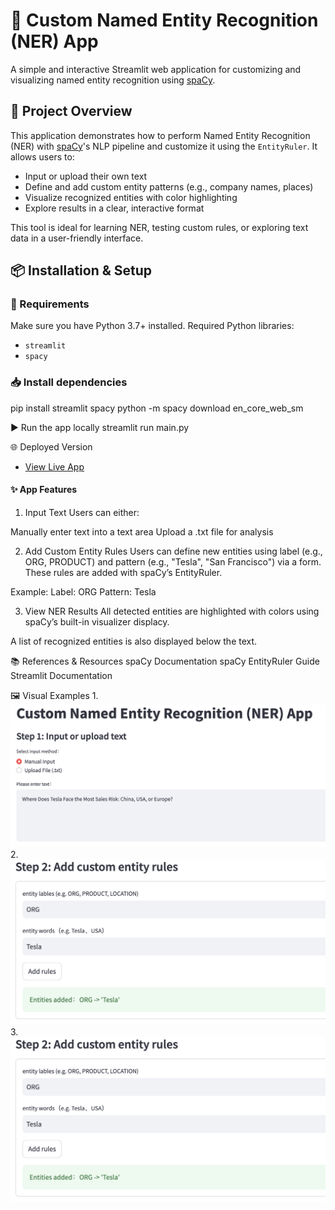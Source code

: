 # 🧠 Custom Named Entity Recognition (NER) App

A simple and interactive Streamlit web application for customizing and visualizing named entity recognition using [spaCy](https://spacy.io/).

## 🚀 Project Overview

This application demonstrates how to perform Named Entity Recognition (NER) with [spaCy](https://spacy.io/)'s NLP pipeline and customize it using the `EntityRuler`. It allows users to:
- Input or upload their own text
- Define and add custom entity patterns (e.g., company names, places)
- Visualize recognized entities with color highlighting
- Explore results in a clear, interactive format

This tool is ideal for learning NER, testing custom rules, or exploring text data in a user-friendly interface.

## 📦 Installation & Setup

### 🔧 Requirements

Make sure you have Python 3.7+ installed. Required Python libraries:

- `streamlit`
- `spacy`

### 📥 Install dependencies
pip install streamlit spacy
python -m spacy download en_core_web_sm

▶️ Run the app locally
streamlit run main.py

🌐 Deployed Version
- [View Live App](https://wang-python-portfolio-jlzj2c6wpnoxvzd4xgtbtl.streamlit.app/)


#### ✨ App Features

1. Input Text
Users can either:

Manually enter text into a text area
Upload a .txt file for analysis

2. Add Custom Entity Rules
Users can define new entities using label (e.g., ORG, PRODUCT) and pattern (e.g., "Tesla", "San Francisco") via a form. These rules are added with spaCy’s EntityRuler.

Example:
Label: ORG
Pattern: Tesla

3. View NER Results
All detected entities are highlighted with colors using spaCy’s built-in visualizer displacy.

A list of recognized entities is also displayed below the text.

📚 References & Resources
spaCy Documentation
spaCy EntityRuler Guide
Streamlit Documentation


🖼️ Visual Examples
1. 
![Manual input](images/1.png)
2. 
![rule addition](images/2.png)
3.
![NER results](images/2.png)